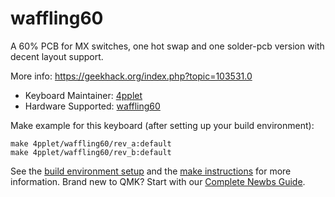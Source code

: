 # waffling60

A 60% PCB for MX switches, one hot swap and one solder-pcb version with decent layout support.

More info: https://geekhack.org/index.php?topic=103531.0

* Keyboard Maintainer: [4pplet](https://github.com/4pplet)
* Hardware Supported: [waffling60](https://github.com/4pplet/waffling60)

Make example for this keyboard (after setting up your build environment):

    make 4pplet/waffling60/rev_a:default
    make 4pplet/waffling60/rev_b:default

See the [build environment setup](https://docs.qmk.fm/#/getting_started_build_tools) and the [make instructions](https://docs.qmk.fm/#/getting_started_make_guide) for more information. Brand new to QMK? Start with our [Complete Newbs Guide](https://docs.qmk.fm/#/newbs).
